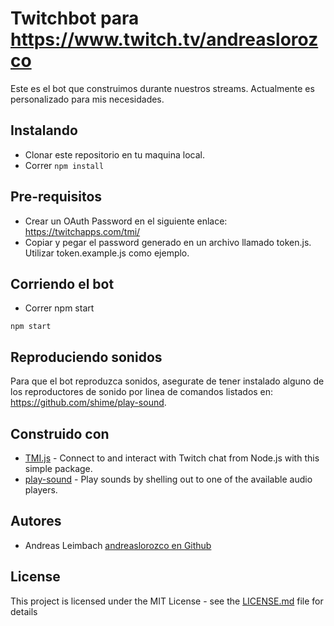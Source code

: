 # Twitchbot para https://www.twitch.tv/andreaslorozco

Este es el bot que construimos durante nuestros streams. Actualmente es personalizado para mis necesidades.

## Instalando

- Clonar este repositorio en tu maquina local.
- Correr `npm install`

## Pre-requisitos

- Crear un OAuth Password en el siguiente enlace: https://twitchapps.com/tmi/
- Copiar y pegar el password generado en un archivo llamado token.js. Utilizar token.example.js como ejemplo.

## Corriendo el bot

- Correr npm start

```
npm start

```

## Reproduciendo sonidos

Para que el bot reproduzca sonidos, asegurate de tener instalado alguno de los reproductores de sonido por linea de comandos listados en: https://github.com/shime/play-sound.

## Construido con

* [TMI.js](https://tmijs.com/) - Connect to and interact with Twitch chat from Node.js with this simple package.
* [play-sound](https://github.com/shime/play-sound/) - Play sounds by shelling out to one of the available audio players.

## Autores

* Andreas Leimbach [andreaslorozco en Github](https://github.com/andreaslorozco)

## License

This project is licensed under the MIT License - see the [LICENSE.md](LICENSE.md) file for details
